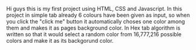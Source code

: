 Hi guys this is my first project using HTML, CSS and Javascript.
In this project in simple tab already 6 colours have been given as input, so when you click the "click me" button it automatically choses one color among them and makes it as pages background color.
In Hex tab algorithm is written so that it would select a random color from 16,777,216 possible colors and make it as its backgorund color.
